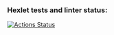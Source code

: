 ### Hexlet tests and linter status:
[![Actions Status](https://github.com/nikUnit/php-project-48/workflows/hexlet-check/badge.svg)](https://github.com/nikUnit/php-project-48/actions)